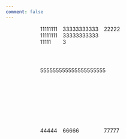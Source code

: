 ```yaml
---
comment: false
---
```


<style type="text/css">
.grid-container {
  display: grid;
  grid-template-columns: 50px 100px 150px;
  grid-template-rows: 100px 150px 60px;
  grid-template-areas: 'a b c'
                       'd d d'
                       'g . .';
  grid-gap: 10px 10px;
  justify-content: center;
}
.grid-item3 {
  grid-area: b;
  grid-column-start: 2;
  grid-column-end: 3;
  grid-row-start: 1;
  grid-row-end: 2;
}
.grid-item5 {
  grid-column-start: 2;
  grid-column-end: 3;
  grid-row-start: 1;
  grid-row-end: 2;
  grid-area: d;
}
</style>

<div class="grid-container">
    <span class="grid-item1">111111111111111111111</span>
    <span class="grid-item2">22222</span>
    <span class="grid-item3">33333333333333333333333</span>
    <span class="grid-item4">44444</span>
    <span class="grid-item5">555555555555555555555</span>
    <span class="grid-item6">66666</span>
    <span class="grid-item7">77777</span>
</div>
